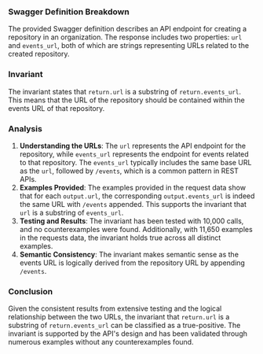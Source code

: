### Swagger Definition Breakdown
The provided Swagger definition describes an API endpoint for creating a repository in an organization. The response includes two properties: `url` and `events_url`, both of which are strings representing URLs related to the created repository.

### Invariant
The invariant states that `return.url` is a substring of `return.events_url`. This means that the URL of the repository should be contained within the events URL of that repository.

### Analysis
1. **Understanding the URLs**: The `url` represents the API endpoint for the repository, while `events_url` represents the endpoint for events related to that repository. The `events_url` typically includes the same base URL as the `url`, followed by `/events`, which is a common pattern in REST APIs.
2. **Examples Provided**: The examples provided in the request data show that for each `output.url`, the corresponding `output.events_url` is indeed the same URL with `/events` appended. This supports the invariant that `url` is a substring of `events_url`.
3. **Testing and Results**: The invariant has been tested with 10,000 calls, and no counterexamples were found. Additionally, with 11,650 examples in the requests data, the invariant holds true across all distinct examples.
4. **Semantic Consistency**: The invariant makes semantic sense as the events URL is logically derived from the repository URL by appending `/events`. 

### Conclusion
Given the consistent results from extensive testing and the logical relationship between the two URLs, the invariant that `return.url` is a substring of `return.events_url` can be classified as a true-positive. The invariant is supported by the API's design and has been validated through numerous examples without any counterexamples found.
